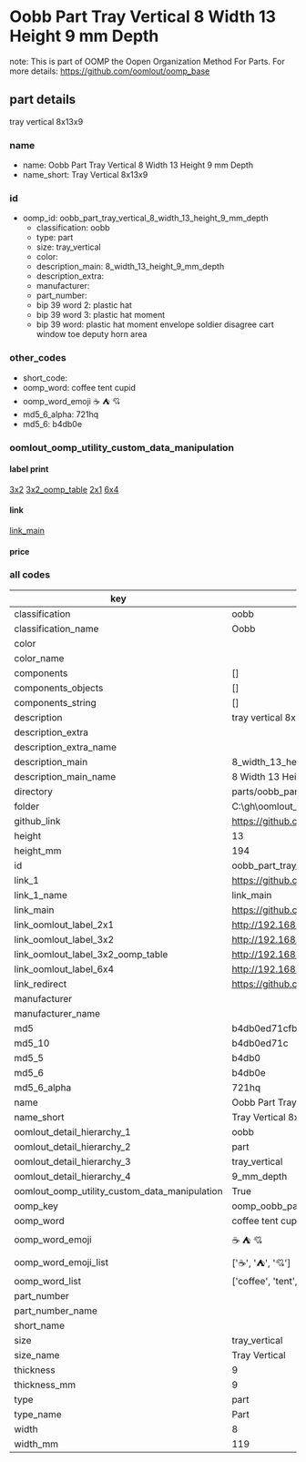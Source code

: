 # Oobb Part Tray Vertical 8 Width 13 Height 9 mm Depth  

note: This is part of OOMP the Oopen Organization Method For Parts. For more details: https://github.com/oomlout/oomp_base

##  part details
  



tray vertical 8x13x9



### name
* name: Oobb Part Tray Vertical 8 Width 13 Height 9 mm Depth
* name_short: Tray Vertical 8x13x9 
### id
* oomp_id: oobb_part_tray_vertical_8_width_13_height_9_mm_depth
  * classification: oobb
  * type: part
  * size: tray_vertical
  * color: 
  * description_main: 8_width_13_height_9_mm_depth
  * description_extra: 
  * manufacturer: 
  * part_number: 
  * bip 39 word 2: plastic hat
  * bip 39 word 3: plastic hat moment
  * bip 39 word: plastic hat moment envelope soldier disagree cart window toe deputy horn area

### other_codes
* short_code: 
* oomp_word: coffee tent cupid
* oomp_word_emoji :coffee: :tent: :cupid:
* md5_6_alpha: 721hq
* md5_6: b4db0e






### oomlout_oomp_utility_custom_data_manipulation
#### label print
[3x2](http://192.168.1.245:1112/?label=oomp%20721hq)
[3x2_oomp_table](http://192.168.1.108:1112/?label=oomp%20721hq)
[2x1](http://192.168.1.242:1112/?label=oomp%20721hq)
[6x4](http://192.168.1.55:1112/?label=oomp%20721hq)    

#### link

[link_main](https://github.com/oomlout/oomlout_oobb_version_4_generated_parts/tree/main/navigation_oomp/oobb/part/tray_vertical/8_width_13_height_9_mm_depth/part)                              

#### price







### all codes 
| key | value |  
| --- | --- |  
| classification | oobb |  
| classification_name | Oobb |  
| color |  |  
| color_name |  |  
| components | [] |  
| components_objects | [] |  
| components_string | [] |  
| description | tray vertical 8x13x9 |  
| description_extra |  |  
| description_extra_name |  |  
| description_main | 8_width_13_height_9_mm_depth |  
| description_main_name | 8 Width 13 Height 9 mm Depth |  
| directory | parts/oobb_part_tray_vertical_8_width_13_height_9_mm_depth |  
| folder | C:\gh\oomlout_oobb_version_4_generated_parts\parts\oobb_part_tray_vertical_8_width_13_height_9_mm_depth |  
| github_link | https://github.com/oomlout/oomlout_oomp_part_src/tree/main/parts/oobb_part_tray_vertical_8_width_13_height_9_mm_depth |  
| height | 13 |  
| height_mm | 194 |  
| id | oobb_part_tray_vertical_8_width_13_height_9_mm_depth |  
| link_1 | https://github.com/oomlout/oomlout_oobb_version_4_generated_parts/tree/main/navigation_oomp/oobb/part/tray_vertical/8_width_13_height_9_mm_depth/part |  
| link_1_name | link_main |  
| link_main | https://github.com/oomlout/oomlout_oobb_version_4_generated_parts/tree/main/navigation_oomp/oobb/part/tray_vertical/8_width_13_height_9_mm_depth/part |  
| link_oomlout_label_2x1 | http://192.168.1.242:1112/?label=oomp%20721hq |  
| link_oomlout_label_3x2 | http://192.168.1.245:1112/?label=oomp%20721hq |  
| link_oomlout_label_3x2_oomp_table | http://192.168.1.108:1112/?label=oomp%20721hq |  
| link_oomlout_label_6x4 | http://192.168.1.55:1112/?label=oomp%20721hq |  
| link_redirect | https://github.com/oomlout/oomlout_oobb_version_4_generated_parts/tree/main/parts/oobb_tray_vertical_08_13_09 |  
| manufacturer |  |  
| manufacturer_name |  |  
| md5 | b4db0ed71cfb6460fb6744bd1dda6530 |  
| md5_10 | b4db0ed71c |  
| md5_5 | b4db0 |  
| md5_6 | b4db0e |  
| md5_6_alpha | 721hq |  
| name | Oobb Part Tray Vertical 8 Width 13 Height 9 mm Depth |  
| name_short | Tray Vertical 8x13x9  |  
| oomlout_detail_hierarchy_1 | oobb |  
| oomlout_detail_hierarchy_2 | part |  
| oomlout_detail_hierarchy_3 | tray_vertical |  
| oomlout_detail_hierarchy_4 | 9_mm_depth |  
| oomlout_oomp_utility_custom_data_manipulation | True |  
| oomp_key | oomp_oobb_part_tray_vertical_8_width_13_height_9_mm_depth |  
| oomp_word | coffee tent cupid |  
| oomp_word_emoji | :coffee: :tent: :cupid: |  
| oomp_word_emoji_list | [':coffee:', ':tent:', ':cupid:'] |  
| oomp_word_list | ['coffee', 'tent', 'cupid'] |  
| part_number |  |  
| part_number_name |  |  
| short_name |  |  
| size | tray_vertical |  
| size_name | Tray Vertical |  
| thickness | 9 |  
| thickness_mm | 9 |  
| type | part |  
| type_name | Part |  
| width | 8 |  
| width_mm | 119 |  
